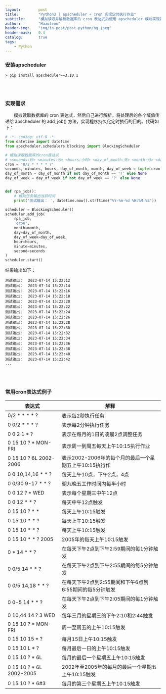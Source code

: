 ```yaml
---
layout:        post
title:         "Python3 | apscheduler + cron 实现定时执行作业"
subtitle:      "模拟读取并解析数据库的 cron 表达式后使用 apscheduler 模块实现定时任务"
author:        "Haauleon"
header-img:    "img/in-post/post-python/bg.jpeg"
header-mask:   0.4
catalog:       true
tags:
    - Python
---
```


### 安装apscheduler
```
> pip install apscheduler==3.10.1
```

<br>
<br>

### 实现需求
&emsp;&emsp;模拟读取数据库的 cron 表达式，然后自己进行解析，将处理后的各个域值传递给 apscheduler 的 add_job() 方法，实现程序持久化定时执行的目的。代码如下：    

```python
# -*- coding: utf-8 -*-
from datetime import datetime
from apscheduler.schedulers.blocking import BlockingScheduler

# 模拟读取数据库的cron表达式
# <seconds:秒> <minutes:分> <hours:小时> <day_of_month:天> <month:月> <day_of_week:周> <year:年>
cron = '0/2 * * * * ?'
seconds, minutes, hours, day_of_month, month, day_of_week = tuple(cron.split(' '))
day_of_month = day_of_month if not day_of_month == '?' else None
day_of_week = day_of_week if not day_of_week == '?' else None


def rpa_job():
    # 模拟任务输出当前时间
    print('测试输出： ', datetime.now().strftime("%Y-%m-%d %H:%M:%S"))

scheduler = BlockingScheduler()
scheduler.add_job(
    rpa_job,
    'cron',
    month=month,
    day=day_of_month,
    day_of_week=day_of_week,
    hour=hours,
    minute=minutes,
    second=seconds
)
scheduler.start()
```


结果输出如下：    
```
测试输出：  2023-07-14 15:22:12
测试输出：  2023-07-14 15:22:14
测试输出：  2023-07-14 15:22:16
测试输出：  2023-07-14 15:22:18
测试输出：  2023-07-14 15:22:20
测试输出：  2023-07-14 15:22:22
测试输出：  2023-07-14 15:22:24
测试输出：  2023-07-14 15:22:26
测试输出：  2023-07-14 15:22:28
测试输出：  2023-07-14 15:22:30
测试输出：  2023-07-14 15:22:32
测试输出：  2023-07-14 15:22:34
测试输出：  2023-07-14 15:22:36
测试输出：  2023-07-14 15:22:38
测试输出：  2023-07-14 15:22:40
测试输出：  2023-07-14 15:22:42
...
```

<br>
<br>

### 常用cron表达式例子

|表达式|解释|
|----|----|
|0/2 * * * * ?|表示每2秒执行任务|
|0 0/2 * * * ?|表示每2分钟执行任务|
|0 0 2 1 * ?|表示在每月的1日的凌晨2点调整任务|
|0 15 10 ? * MON-FRI|表示周一到周五每天上午10:15执行作业|
|0 15 10 ? 6L 2002-2006|表示2002-2006年的每个月的最后一个星期五上午10:15执行作|
|0 0 10,14,16 * * ?|每天上午10点，下午2点，4点|
|0 0/30 9-17 * * ?|朝九晚五工作时间内每半小时|
|0 0 12 ? * WED|表示每个星期三中午12点|
|0 0 12 * * ?|每天中午12点触发|
|0 15 10 ? * *|每天上午10:15触发|   
|0 15 10 * * ?|每天上午10:15触发|
|0 15 10 * * ?|每天上午10:15触发|
|0 15 10 * * ? 2005|2005年的每天上午10:15触发|
|0 * 14 * * ?|在每天下午2点到下午2:59期间的每1分钟触发|
|0 0/5 14 * * ?|在每天下午2点到下午2:55期间的每5分钟触发|
|0 0/5 14,18 * * ?|在每天下午2点到2:55期间和下午6点到6:55期间的每5分钟触发|
|0 0-5 14 * * ?|在每天下午2点到下午2:05期间的每1分钟触发|
|0 10,44 14 ? 3 WED|每年三月的星期三的下午2:10和2:44触发|
|0 15 10 ? * MON-FRI|周一至周五的上午10:15触发|
|0 15 10 15 * ?|每月15日上午10:15触发|
|0 15 10 L * ?|每月最后一日的上午10:15触发|
|0 15 10 ? * 6L|每月的最后一个星期五上午10:15触发|
|0 15 10 ? * 6L 2002-2005|2002年至2005年的每月的最后一个星期五上午10:15触发|
|0 15 10 ? * 6#3|每月的第三个星期五上午10:15触发|
